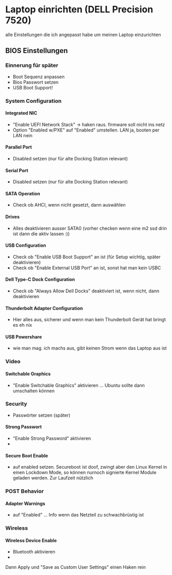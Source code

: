 # Laptop einrichten (DELL Precision 7520)
alle Einstellungen die ich angepasst habe um meinen Laptop einzurichten

## BIOS Einstellungen
### Einnerung für später 
 - Boot Sequenz anpassen
 - Bios Passwort setzen
 - USB Boot Support!

### System Configuration
#### Integrated NIC
 - "Enable UEFI Network Stack" -> haken raus. firmware soll nicht ins netz
 - Option "Enabled w/PXE" auf "Enabled" umstellen. LAN ja, booten per LAN nein
#### Parallel Port
 - Disabled setzen (nur für alte Docking Station relevant)
#### Serial Port
 - Disabled setzen (nur für alte Docking Station relevant)
#### SATA Operation
 - Check ob AHCI, wenn nicht gesetzt, dann auswählen
#### Drives
 - Alles deaktivieren ausser SATA0 (vorher checken wenn eine m2 ssd drin ist dann die aktiv lassen :))
#### USB Configuration
 - Check ob "Enable USB Boot Support" an ist (für Setup wichtig, später deaktivieren)
 - Check ob "Enable External USB Port" an ist, sonst hat man kein USBC 
#### Dell Type-C Dock Configuration
 - Check ob "Always Allow Dell Docks" deaktiviert ist, wenn nicht, dann deaktivieren
#### Thunderbolt Adapter Configuration
 - Hier alles aus, sicherer und wenn man kein Thunderbolt Gerät hat bringt es eh nix
#### USB Powershare
 - wie man mag. ich machs aus, gibt keinen Strom wenn das Laptop aus ist

### Video
#### Switchable Graphics
 - "Enable Switchable Graphics" aktivieren ... Ubuntu sollte dann umschalten können

### Security
 - Passwörter setzen (später)
#### Strong Passwort
 - "Enable Strong Password" aktivieren
 -
#### Secure Boot Enable
 - auf enabled setzen. Secureboot ist doof, zwingt aber den Linux Kernel in einen Lockdown Mode, so können nurnoch signierte Kernel Module geladen werden. Zur Laufzeit nützlich

### POST Behavior
#### Adapter Warnings
  - auf "Enabled" ... Info wenn das Netzteil zu schwachbrüstig ist
### Wireless
#### Wireless Device Enable
  - Bluetooth aktivieren
  -

Dann Apply und "Save as Custom User Settings" einen Haken rein

